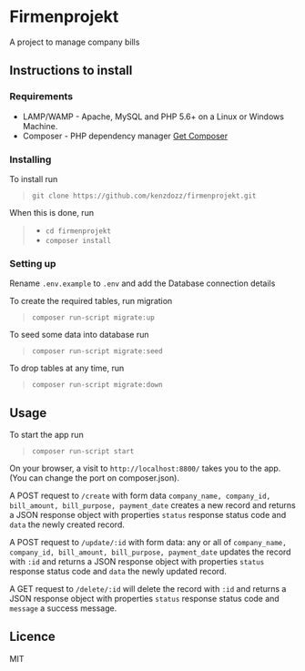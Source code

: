 # Firmenprojekt
A project to manage company bills

## Instructions to install
### Requirements
- LAMP/WAMP - Apache, MySQL and PHP 5.6+ on a Linux or Windows Machine.
- Composer - PHP dependency manager [Get Composer](https://getcomposer.org/)

### Installing
To install run 
> `git clone https://github.com/kenzdozz/firmenprojekt.git`

When this is done, run 
> - `cd firmenprojekt`
> - `composer install`

### Setting up
Rename `.env.example` to `.env` and add the Database connection details

To create the required tables, run migration
> `composer run-script migrate:up`

To seed some data into database run
> `composer run-script migrate:seed`

To drop tables at any time, run
> `composer run-script migrate:down`

## Usage
To start the app run
> `composer run-script start`

On your browser, a visit to `http://localhost:8800/` takes you to the app. (You can change the port on composer.json).

A POST request to `/create` with form data `company_name, company_id, bill_amount, bill_purpose, payment_date` creates a new record and returns a JSON response object with properties `status` response status code and `data` the newly created record.

A POST request to `/update/:id` with form data: any or all of `company_name, company_id, bill_amount, bill_purpose, payment_date` updates the record with `:id` and returns a JSON response object with properties `status` response status code and `data` the newly updated record.

A GET request to `/delete/:id` will delete the record with `:id` and returns a JSON response object with properties `status` response status code and `message` a success message.

## Licence
MIT
